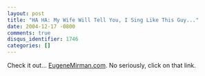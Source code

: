 ```yaml
---
layout: post
title: "HA HA: My Wife Will Tell You, I Sing Like This Guy..."
date: 2004-12-17 -0800
comments: true
disqus_identifier: 1746
categories: []
---
```

Check it out... [EugeneMirman.com](http://www.eugenemirman.com/). No
seriously, click on that link.

